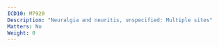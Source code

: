 ```yaml
---
ICD10: M7920
Description: "Neuralgia and neuritis, unspecified: Multiple sites"
Matters: No
Weight: 0
---
```

